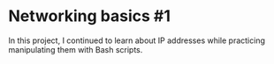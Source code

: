 # Networking basics #1
In this project, I continued to learn about IP addresses while practicing manipulating them with Bash scripts.
